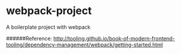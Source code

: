 # webpack-project
A boilerplate project with webpack


######Reference:
http://tooling.github.io/book-of-modern-frontend-tooling/dependency-management/webpack/getting-started.html